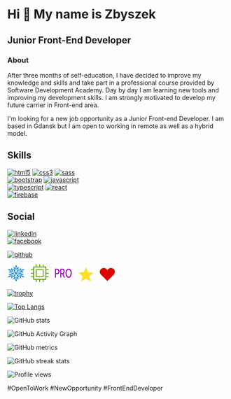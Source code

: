 # Hi 👋 My name is Zbyszek

## Junior Front-End Developer

### About
After three months of self-education, I have decided to improve my knowledge and skills and take part in a professional course provided by Software Development Academy. 
Day by day I am learning new tools and improving my development skills. I am strongly motivated to develop my future carrier in Front-end area.

I'm looking for a new job opportunity as a Junior Front-end Developer. I am based in Gdansk but I am open to working in remote as well as a hybrid model.

## Skills
[<img src='https://cdn.jsdelivr.net/npm/simple-icons@3.0.1/icons/html5.svg' alt='html5' height='40'>](https://developer.mozilla.org/en-US/docs/Web/HTML) 
[<img src='https://cdn.jsdelivr.net/npm/simple-icons@3.0.1/icons/css3.svg' alt='css3' height='40'>](https://developer.mozilla.org/en-US/docs/Web/CSS) 
[<img src='https://cdn.jsdelivr.net/npm/simple-icons@3.0.1/icons/sass.svg' alt='sass' height='40'>](https://developer.mozilla.org/en-US/docs/Web/CSS)  
[<img src='https://cdn.jsdelivr.net/npm/simple-icons@3.0.1/icons/bootstrap.svg' alt='bootstrap' height='40'>](https://getbootstrap.com/) 
[<img src='https://cdn.jsdelivr.net/npm/simple-icons@3.0.1/icons/javascript.svg' alt='javascript' height='40'>](https://developer.mozilla.org/en-US/docs/Web/JavaScript)  
[<img src='https://cdn.jsdelivr.net/npm/simple-icons@3.0.1/icons/typescript.svg' alt='typescript' height='40'>](https://www.typescriptlang.org/docs/) 
[<img src='https://cdn.jsdelivr.net/npm/simple-icons@3.0.1/icons/react.svg' alt='react' height='40'>](https://developer.mozilla.org/en-US/docs/Learn/Tools_and_testing/Client-side_JavaScript_frameworks/React_getting_started)  
[<img src='https://cdn.jsdelivr.net/npm/simple-icons@3.0.1/icons/firebase.svg' alt='firebase' height='40'>](https://firebase.google.com/)  



## Social
[<img src='https://cdn.jsdelivr.net/npm/simple-icons@3.0.1/icons/linkedin.svg' alt='linkedin' height='40'>](https://www.linkedin.com/in/https://www.linkedin.com/in/zbigniew-kulczy%C5%84ski-00060162//)  
[<img src='https://cdn.jsdelivr.net/npm/simple-icons@3.0.1/icons/facebook.svg' alt='facebook' height='40'>](https://www.facebook.com/https://www.facebook.com/zbigniew.kulczynsk)  

[<img src='https://cdn.jsdelivr.net/npm/simple-icons@3.0.1/icons/github.svg' alt='github' height='40'>](https://github.com/https://github.com/ZbigniewKulczynski1984)  

<a href='https://archiveprogram.github.com/'><img src='https://raw.githubusercontent.com/acervenky/animated-github-badges/master/assets/acbadge.gif' width='40' height='40'></a> <a href='https://docs.github.com/en/developers'><img src='https://raw.githubusercontent.com/acervenky/animated-github-badges/master/assets/devbadge.gif' width='40' height='40'></a> <a href='https://github.com/pricing'><img src='https://raw.githubusercontent.com/acervenky/animated-github-badges/master/assets/pro.gif' width='40' height='40'></a> <a href='https://stars.github.com/'><img src='https://raw.githubusercontent.com/acervenky/animated-github-badges/master/assets/starbadge.gif' width='35' height='35'></a> <a href='https://docs.github.com/en/github/supporting-the-open-source-community-with-github-sponsors'><img src='https://raw.githubusercontent.com/acervenky/animated-github-badges/master/assets/sponsorbadge.gif' width='35' height='35'></a> 

[![trophy](https://github-profile-trophy.vercel.app/?username=https://github.com/ZbigniewKulczynski1984)](https://github.com/ryo-ma/github-profile-trophy)

[![Top Langs](https://github-readme-stats.vercel.app/api/top-langs/?username=https://github.com/ZbigniewKulczynski1984)](https://github.com/anuraghazra/github-readme-stats)

![GitHub stats](https://github-readme-stats.vercel.app/api?username=https://github.com/ZbigniewKulczynski1984&show_icons=true&count_private=true)  

![GitHub Activity Graph](https://activity-graph.herokuapp.com/graph?username=https://github.com/ZbigniewKulczynski1984)  

![GitHub metrics](https://metrics.lecoq.io/https://github.com/ZbigniewKulczynski1984)  

![GitHub streak stats](https://github-readme-streak-stats.herokuapp.com/?user=https://github.com/ZbigniewKulczynski1984)  

![Profile views](https://gpvc.arturio.dev/https://github.com/ZbigniewKulczynski1984)  

 





#OpenToWork
#NewOpportunity
#FrontEndDeveloper

<!--
**ZbigniewKulczynski1984/ZbigniewKulczynski1984** is a ✨ _special_ ✨ repository because its `README.md` (this file) appears on your GitHub profile.

Here are some ideas to get you started:


-->
